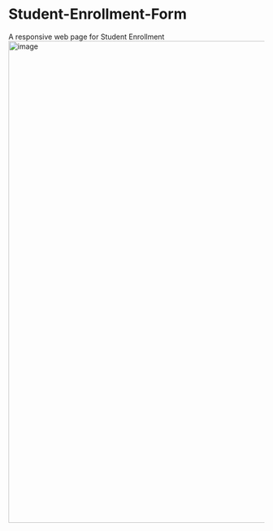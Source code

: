 # Student-Enrollment-Form
A responsive web page for Student Enrollment
<br>
<img width="948" alt="image" src="https://user-images.githubusercontent.com/73924145/230717586-ede40e2b-35f2-42c9-af79-143d5264aebc.png">
